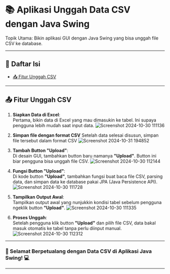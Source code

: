 
# 📚 Aplikasi Unggah Data CSV dengan Java Swing

Topik Utama: Bikin aplikasi GUI dengan Java Swing yang bisa unggah file CSV ke database.

---

## 📑 Daftar Isi
- [📤 Fitur Unggah CSV](https://github.com/ervina0604/PBO11/blob/main/MataKuliah.java)

---

## 📤 Fitur Unggah CSV

1. **Siapkan Data di Excel**:  
   Pertama, bikin data di Excel yang mau dimasukin ke tabel. Ini supaya pengguna lebih mudah saat input data.
   ![Screenshot 2024-10-30 111136](https://github.com/user-attachments/assets/7269209e-8e9a-421e-b0d2-5d0923b136ab)

3. **Simpan file dengan format CSV**
   Setelah data selesai disusun, simpan file tersebut dalam format CSV
![Screenshot 2024-10-31 194852](https://github.com/user-attachments/assets/9c4413ad-7590-415c-8cee-6b8a82e82114)

2. **Tambah Button "Upload"**:  
   Di desain GUI, tambahkan button baru namanya **"Upload"**. Button ini biar pengguna bisa unggah file CSV.
![Screenshot 2024-10-30 112144](https://github.com/user-attachments/assets/61f147b9-42fc-4929-b8f7-56e3a6436e23)

3. **Fungsi Button "Upload"**:  
   Di kode button **"Upload"**, tambahkan fungsi buat baca file CSV, parsing data, dan simpan data ke database pakai JPA (Java Persistence API).
![Screenshot 2024-10-30 111728](https://github.com/user-attachments/assets/f5858c72-c1ad-4d9e-b88f-ac4489e68214)

4. **Tampilkan Output Awal**:  
   Tampilkan output awal yang nunjukkin kondisi tabel sebelum pengguna ngeklik button **"Upload"**.
![Screenshot 2024-10-30 111335](https://github.com/user-attachments/assets/6067e850-7ea0-4561-89e0-d6643cb3d3a5)

5. **Proses Unggah**:  
   Setelah pengguna klik button **"Upload"** dan pilih file CSV, data bakal masuk otomatis ke tabel tanpa perlu diinput manual.
![Screenshot 2024-10-30 112312](https://github.com/user-attachments/assets/214cad1f-e640-43b4-bdd4-de766a66593a)

---

### 🚀 Selamat Berpetualang dengan Data CSV di Aplikasi Java Swing! 💻

---

